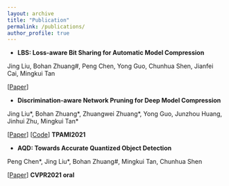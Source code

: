 ```yaml
---
layout: archive
title: "Publication"
permalink: /publications/
author_profile: true
---
```



- **LBS: Loss-aware Bit Sharing for Automatic Model Compression**

Jing Liu, Bohan Zhuang\#, Peng Chen, Yong Guo, Chunhua Shen, Jianfei Cai, Mingkui Tan

[[Paper](https://arxiv.org/abs/2101.04935)]


- **Discrimination-aware Network Pruning for Deep Model Compression**

Jing Liu\*, Bohan Zhuang\*, Zhuangwei Zhuang\*, Yong Guo, Junzhou Huang, Jinhui Zhu, Mingkui Tan\*

[[Paper](https://ieeexplore.ieee.org/document/9384353)] [[Code](https://github.com/SCUT-AILab/DCP)] **TPAMI2021**

- **AQD: Towards Accurate Quantized Object Detection**

Peng Chen\*, Jing Liu\*, Bohan Zhuang\#, Mingkui Tan, Chunhua Shen

[[Paper](https://arxiv.org/abs/2007.06919)]  **CVPR2021 oral**






